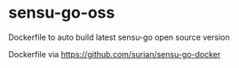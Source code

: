# sensu-go-oss
Dockerfile to auto build latest sensu-go open source version

Dockerfile via https://github.com/surian/sensu-go-docker